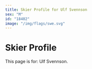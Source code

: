 ```yaml
---
title: Skier Profile for Ulf Svennson
sex: "M"
id: "18402"
image: "/img/flags/swe.svg" 
---
```


# Skier Profile

This page is for: Ulf Svennson.
    
